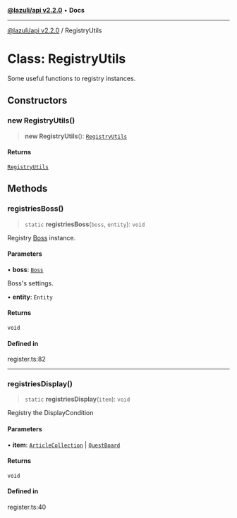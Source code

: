 [**@lazuli/api v2.2.0**](../README.md) • **Docs**

***

[@lazuli/api v2.2.0](../globals.md) / RegistryUtils

# Class: RegistryUtils

Some useful functions to registry instances.

## Constructors

### new RegistryUtils()

> **new RegistryUtils**(): [`RegistryUtils`](RegistryUtils.md)

#### Returns

[`RegistryUtils`](RegistryUtils.md)

## Methods

### registriesBoss()

> `static` **registriesBoss**(`boss`, `entity`): `void`

Registry [Boss](Boss.md) instance.

#### Parameters

• **boss**: [`Boss`](Boss.md)

Boss's settings.

• **entity**: `Entity`

#### Returns

`void`

#### Defined in

register.ts:82

***

### registriesDisplay()

> `static` **registriesDisplay**(`item`): `void`

Registry the DisplayCondition

#### Parameters

• **item**: [`ArticleCollection`](ArticleCollection.md) \| [`QuestBoard`](QuestBoard.md)

#### Returns

`void`

#### Defined in

register.ts:40
